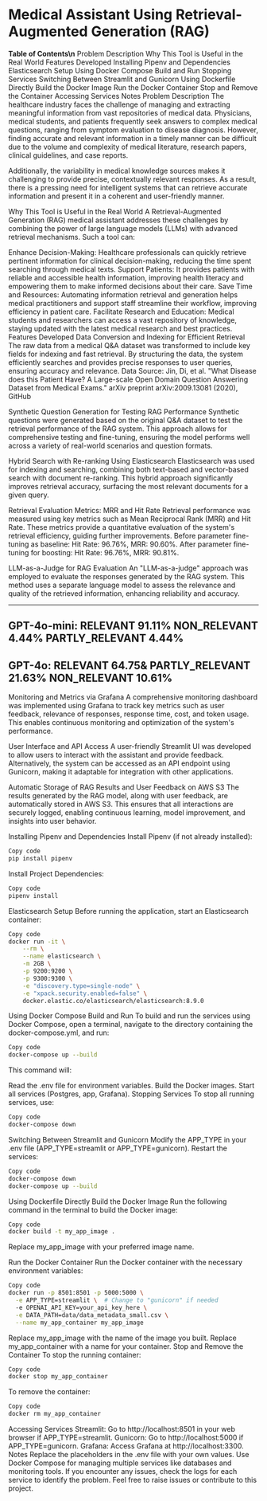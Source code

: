 # **Medical Assistant Using Retrieval-Augmented Generation (RAG)**
**Table of Contents\n**
Problem Description
Why This Tool is Useful in the Real World
Features Developed
Installing Pipenv and Dependencies
Elasticsearch Setup
Using Docker Compose
Build and Run
Stopping Services
Switching Between Streamlit and Gunicorn
Using Dockerfile Directly
Build the Docker Image
Run the Docker Container
Stop and Remove the Container
Accessing Services
Notes
Problem Description
The healthcare industry faces the challenge of managing and extracting meaningful information from vast repositories of medical data. Physicians, medical students, and patients frequently seek answers to complex medical questions, ranging from symptom evaluation to disease diagnosis. However, finding accurate and relevant information in a timely manner can be difficult due to the volume and complexity of medical literature, research papers, clinical guidelines, and case reports.

Additionally, the variability in medical knowledge sources makes it challenging to provide precise, contextually relevant responses. As a result, there is a pressing need for intelligent systems that can retrieve accurate information and present it in a coherent and user-friendly manner.

Why This Tool is Useful in the Real World
A Retrieval-Augmented Generation (RAG) medical assistant addresses these challenges by combining the power of large language models (LLMs) with advanced retrieval mechanisms. Such a tool can:

Enhance Decision-Making: Healthcare professionals can quickly retrieve pertinent information for clinical decision-making, reducing the time spent searching through medical texts.
Support Patients: It provides patients with reliable and accessible health information, improving health literacy and empowering them to make informed decisions about their care.
Save Time and Resources: Automating information retrieval and generation helps medical practitioners and support staff streamline their workflow, improving efficiency in patient care.
Facilitate Research and Education: Medical students and researchers can access a vast repository of knowledge, staying updated with the latest medical research and best practices.
Features Developed
Data Conversion and Indexing for Efficient Retrieval
The raw data from a medical Q&A dataset was transformed to include key fields for indexing and fast retrieval. By structuring the data, the system efficiently searches and provides precise responses to user queries, ensuring accuracy and relevance.
Data Source: Jin, Di, et al. "What Disease does this Patient Have? A Large-scale Open Domain Question Answering Dataset from Medical Exams." arXiv preprint arXiv:2009.13081 (2020), GitHub

Synthetic Question Generation for Testing RAG Performance
Synthetic questions were generated based on the original Q&A dataset to test the retrieval performance of the RAG system. This approach allows for comprehensive testing and fine-tuning, ensuring the model performs well across a variety of real-world scenarios and question formats.

Hybrid Search with Re-ranking Using Elasticsearch
Elasticsearch was used for indexing and searching, combining both text-based and vector-based search with document re-ranking. This hybrid approach significantly improves retrieval accuracy, surfacing the most relevant documents for a given query.

Retrieval Evaluation Metrics: MRR and Hit Rate
Retrieval performance was measured using key metrics such as Mean Reciprocal Rank (MRR) and Hit Rate. These metrics provide a quantitative evaluation of the system's retrieval efficiency, guiding further improvements. Before parameter fine-tuning as baseline: Hit Rate: 96.76%, MRR: 90.60%. After parameter fine-tuning for boosting: Hit Rate: 96.76%, MRR: 90.81%.

LLM-as-a-Judge for RAG Evaluation
An "LLM-as-a-judge" approach was employed to evaluate the responses generated by the RAG system. This method uses a separate language model to assess the relevance and quality of the retrieved information, enhancing reliability and accuracy.

--------------------------
GPT-4o-mini:
RELEVANT           91.11%
NON_RELEVANT       4.44%
PARTLY_RELEVANT    4.44%
--------------------------
GPT-4o:
RELEVANT           64.75&
PARTLY_RELEVANT    21.63%
NON_RELEVANT       10.61%
--------------------------

Monitoring and Metrics via Grafana
A comprehensive monitoring dashboard was implemented using Grafana to track key metrics such as user feedback, relevance of responses, response time, cost, and token usage. This enables continuous monitoring and optimization of the system's performance.

User Interface and API Access
A user-friendly Streamlit UI was developed to allow users to interact with the assistant and provide feedback. Alternatively, the system can be accessed as an API endpoint using Gunicorn, making it adaptable for integration with other applications.

Automatic Storage of RAG Results and User Feedback on AWS S3
The results generated by the RAG model, along with user feedback, are automatically stored in AWS S3. This ensures that all interactions are securely logged, enabling continuous learning, model improvement, and insights into user behavior.

Installing Pipenv and Dependencies
Install Pipenv (if not already installed):

```bash
Copy code
pip install pipenv
```
Install Project Dependencies:

```bash
Copy code
pipenv install
```
Elasticsearch Setup
Before running the application, start an Elasticsearch container:

```bash
Copy code
docker run -it \
    --rm \
    --name elasticsearch \
    -m 2GB \
    -p 9200:9200 \
    -p 9300:9300 \
    -e "discovery.type=single-node" \
    -e "xpack.security.enabled=false" \
    docker.elastic.co/elasticsearch/elasticsearch:8.9.0
```
Using Docker Compose
Build and Run
To build and run the services using Docker Compose, open a terminal, navigate to the directory containing the docker-compose.yml, and run:

```bash
Copy code
docker-compose up --build
```
This command will:

Read the .env file for environment variables.
Build the Docker images.
Start all services (Postgres, app, Grafana).
Stopping Services
To stop all running services, use:

```bash
Copy code
docker-compose down
```
Switching Between Streamlit and Gunicorn
Modify the APP_TYPE in your .env file (APP_TYPE=streamlit or APP_TYPE=gunicorn).
Restart the services:
```bash
Copy code
docker-compose down
docker-compose up --build
```
Using Dockerfile Directly
Build the Docker Image
Run the following command in the terminal to build the Docker image:

```bash
Copy code
docker build -t my_app_image .
```
Replace my_app_image with your preferred image name.

Run the Docker Container
Run the Docker container with the necessary environment variables:

```bash
Copy code
docker run -p 8501:8501 -p 5000:5000 \
  -e APP_TYPE=streamlit \  # Change to "gunicorn" if needed
  -e OPENAI_API_KEY=your_api_key_here \
  -e DATA_PATH=data/data_metadata_small.csv \
  --name my_app_container my_app_image
```
Replace my_app_image with the name of the image you built.
Replace my_app_container with a name for your container.
Stop and Remove the Container
To stop the running container:

```bash
Copy code
docker stop my_app_container
```
To remove the container:

```bash
Copy code
docker rm my_app_container
```
Accessing Services
Streamlit: Go to http://localhost:8501 in your web browser if APP_TYPE=streamlit.
Gunicorn: Go to http://localhost:5000 if APP_TYPE=gunicorn.
Grafana: Access Grafana at http://localhost:3300.
Notes
Replace the placeholders in the .env file with your own values.
Use Docker Compose for managing multiple services like databases and monitoring tools.
If you encounter any issues, check the logs for each service to identify the problem.
Feel free to raise issues or contribute to this project.
